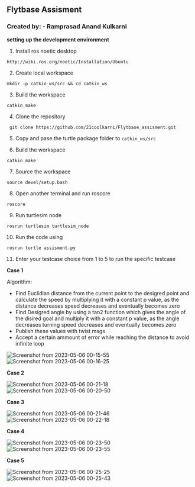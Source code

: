 ## Flytbase Assisment
### Created by: - Ramprasad Anand Kulkarni



**setting up the development environment**
1) Install ros noetic desktop

`http://wiki.ros.org/noetic/Installation/Ubuntu`

2) Create local workspace 

`mkdir -p catkin_ws/src && cd catkin_ws`

3) Build the workspace

`catkin_make`

4) Clone the repository

` git clone https://github.com/21coolkarni/Flytbase_assisment.git`

5) Copy and pase the turtle package folder to `catkin_ws/src`

6) Build the workspace 

`catkin_make`

7) Source the workspace 

`source devel/setup.bash`

8) Open another terminal and run roscore

`roscore`

9) Run turtlesim node 

`rosrun turtlesim turtlesim_node`

10) Run the code using 

`rosrun turtle assisment.py`

11) Enter your testcase choice from 1 to 5 to run the specific testcase



**Case 1**

Algorithm: 
- Find Euclidian distance from the current point to the desigred point and calculate the speed by multiplying it with a constant p value, as the distance decreases speed decreases and eventually becomes zero
- Find Desigred angle by using a tan2 function which gives the angle of the disired goal and multiply it with a constant p value, as the angle decreases turning speed decreases and eventually becomes zero 
- Publish these values with twist msgs
- Accept a certain ammount of error while reaching the distance to avoid infinite loop

![Screenshot from 2023-05-06 00-15-55](https://user-images.githubusercontent.com/84247246/236546205-89a8ddae-61f3-4b78-9bdb-0a1278a67ff8.png)
![Screenshot from 2023-05-06 00-16-25](https://user-images.githubusercontent.com/84247246/236546305-3b20c88c-2653-4bfb-b305-17c4130dfdcd.png)


**Case 2**

![Screenshot from 2023-05-06 00-21-18](https://user-images.githubusercontent.com/84247246/236547103-e98e719e-0665-4c0f-86d5-62be10d51493.png)
![Screenshot from 2023-05-06 00-20-50](https://user-images.githubusercontent.com/84247246/236547153-45c74420-4be9-49a4-823a-af8028a4e636.png)

**Case 3**

![Screenshot from 2023-05-06 00-21-46](https://user-images.githubusercontent.com/84247246/236547515-5c4b23ad-1d0e-4570-8b74-aa4f9e5ffd9a.png)
![Screenshot from 2023-05-06 00-22-18](https://user-images.githubusercontent.com/84247246/236547530-283e5df9-4359-4790-b88f-fb32cde2f4fb.png)


**Case 4**

![Screenshot from 2023-05-06 00-23-50](https://user-images.githubusercontent.com/84247246/236547910-f6858835-7d56-4561-b8e6-2b3aa157dc0e.png)
![Screenshot from 2023-05-06 00-23-55](https://user-images.githubusercontent.com/84247246/236547914-007a3b94-edd7-480c-9d0e-a7a420e55264.png)

**Case 5**

![Screenshot from 2023-05-06 00-25-25](https://user-images.githubusercontent.com/84247246/236547989-f178719d-744c-4206-aa32-71415489cc44.png)
![Screenshot from 2023-05-06 00-25-43](https://user-images.githubusercontent.com/84247246/236547993-6d7bde58-7c73-4657-bdcc-5d023b925731.png)
